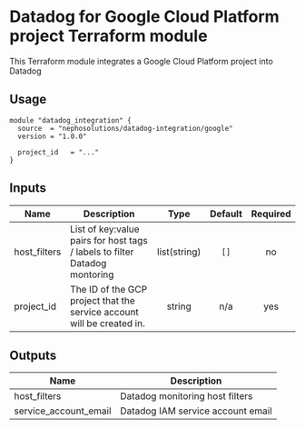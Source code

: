 # Datadog for Google Cloud Platform project Terraform module

This Terraform module integrates a Google Cloud Platform project into Datadog

## Usage

```hcl
module "datadog_integration" {
  source  = "nephosolutions/datadog-integration/google"
  version = "1.0.0"

  project_id   = "..."
}
```

<!-- BEGINNING OF PRE-COMMIT-TERRAFORM DOCS HOOK -->
## Inputs

| Name | Description | Type | Default | Required |
|------|-------------|:----:|:-----:|:-----:|
| host\_filters | List of key:value pairs for host tags / labels to filter Datadog montoring | list(string) | `[]` | no |
| project\_id | The ID of the GCP project that the service account will be created in. | string | n/a | yes |

## Outputs

| Name | Description |
|------|-------------|
| host\_filters | Datadog monitoring host filters |
| service\_account\_email | Datadog IAM service account email |

<!-- END OF PRE-COMMIT-TERRAFORM DOCS HOOK -->
